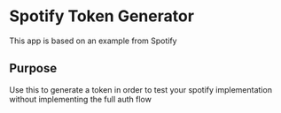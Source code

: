 # Spotify Token Generator
This app is based on an example from Spotify

## Purpose
Use this to generate a token in order to test your spotify implementation without implementing the full auth flow
